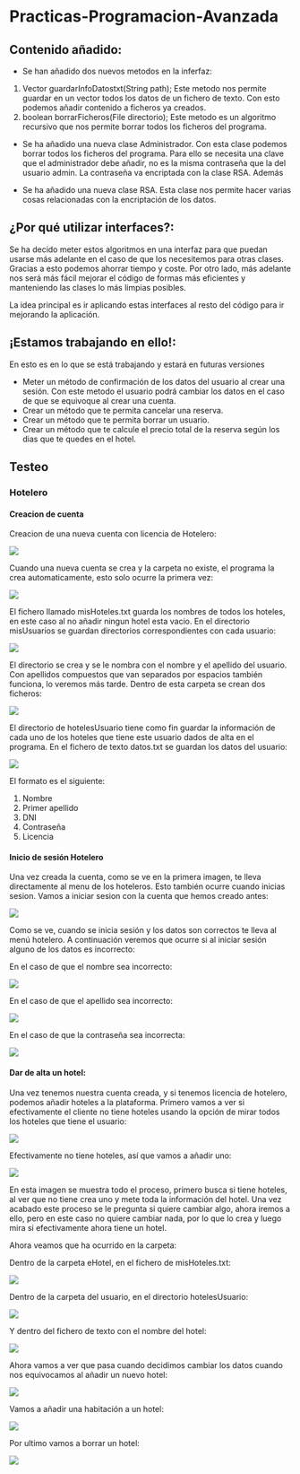 # Practicas-Programacion-Avanzada

## Contenido añadido:

- Se han añadido dos nuevos metodos en la inferfaz:
1. Vector<String> guardarInfoDatostxt(String path); Este metodo nos permite guardar en un vector todos los datos de un fichero de texto. Con esto podemos añadir contenido a ficheros ya creados.
2. boolean borrarFicheros(File directorio); Este metodo es un algoritmo recursivo que nos permite borrar todos los ficheros del programa.
  
- Se ha añadido una nueva clase Administrador. Con esta clase podemos borrar todos los ficheros del programa. Para ello se necesita una clave que el administrador debe añadir, no es la misma contraseña que la del usuario admin. La contraseña va encriptada con la clase RSA. Además 

- Se ha añadido una nueva clase RSA. Esta clase nos permite hacer varias cosas relacionadas con la encriptación de los datos.



## ¿Por qué utilizar interfaces?:

  Se ha decido meter estos algoritmos en una interfaz para que puedan usarse más adelante en el caso de que los necesitemos para otras clases. Gracias a esto podemos ahorrar tiempo y coste.
  Por otro lado, más adelante nos será más fácil mejorar el código de formas más eficientes y manteniendo las clases lo más limpias posibles.
  
  La idea principal es ir aplicando estas interfaces al resto del código para ir mejorando la aplicación.
  
## ¡Estamos trabajando en ello!:

En esto es en lo que se está trabajando y estará en futuras versiones

- Meter un método de confirmación de los datos del usuario al crear una sesión. Con este metodo el usuario podrá cambiar los datos en el caso de que se equivoque al crear una cuenta.
- Crear un método que te permita cancelar una reserva.
- Crear un método que te permita borrar un usuario.
- Crear un método que te calcule el precio total de la reserva según los dias que te quedes en el hotel.

## Testeo
### Hotelero
#### Creacion de cuenta
Creacion de una nueva cuenta con licencia de Hotelero:

![](Assets/CrearCuentaHotelero.png)

Cuando una nueva cuenta se crea y la carpeta no existe, el programa la crea automaticamente, esto solo ocurre la primera vez:

![](Assets/CreacionCarpetaGeneral.png)

El fichero llamado misHoteles.txt guarda los nombres de todos los hoteles, en este caso al no añadir ningun hotel esta vacio.
En el directorio misUsuarios se guardan directorios correspondientes con cada usuario:

![](Assets/CreacionDeCarpetaUsuarioHotelero.png)

El directorio se crea y se le nombra con el nombre y el apellido del usuario. Con apellidos compuestos que van separados por espacios también funciona, lo veremos más tarde.
Dentro de esta carpeta se crean dos ficheros:

![](Assets/InteriorCarpetaUsuarioHotelero.png)

El directorio de hotelesUsuario tiene como fin guardar la información de cada uno de los hoteles que tiene este usuario dados de alta en el programa.
En el fichero de texto datos.txt se guardan los datos del usuario:

![](Assets/InteriorDeDatosTxt.png)

El formato es el siguiente:
 1. Nombre
 2. Primer apellido
 3. DNI
 4. Contraseña
 5. Licencia
 
 #### Inicio de sesión Hotelero
 Una vez creada la cuenta, como se ve en la primera imagen, te lleva directamente al menu de los hoteleros. Esto también ocurre cuando inicias sesion. 
 Vamos a iniciar sesion con la cuenta que hemos creado antes:
 
 ![](Assets/InicioDeSesionHoteleroDatosCorrectos.png)

Como se ve, cuando se inicia sesión y los datos son correctos te lleva al menú hotelero.
A continuación veremos que ocurre si al iniciar sesión alguno de los datos es incorrecto:

En el caso de que el nombre sea incorrecto:

![](Assets/InicioDeSesionHoteleroNombreIncorrecto.png)

En el caso de que el apellido sea incorrecto:

![](Assets/InicioDeSesionHoteleroApellidoIncorrecto.png)

En el caso de que la contraseña sea incorrecta:

![](Assets/InicioDeSesionHoteleroContrasenaIncorrecta.png)

#### Dar de alta un hotel:
Una vez tenemos nuestra cuenta creada, y si tenemos licencia de hotelero, podemos añadir hoteles a la plataforma.
Primero vamos a ver si efectivamente el cliente no tiene hoteles usando la opción de mirar todos los hoteles que tiene el usuario:

![](Assets/IniciarSesionHyBuscarHotelesVacios.png)

Efectivamente no tiene hoteles, así que vamos a añadir uno:

![](Assets/anadirHotelyBuscarloSinCambiarDatos.png)

En esta imagen se muestra todo el proceso, primero busca si tiene hoteles, al ver que no tiene crea uno y mete toda la información del hotel. Una vez acabado este proceso se le pregunta si quiere cambiar algo, ahora iremos a ello, pero en este caso no quiere cambiar nada, por lo que lo crea y luego mira si efectivamente ahora tiene un hotel.

Ahora veamos que ha ocurrido en la carpeta:

Dentro de la carpeta eHotel, en el fichero de misHoteles.txt:

![](Assets/DirectorioEHotelNuevoHotel.png)

Dentro de la carpeta del usuario, en el directorio hotelesUsuario:

![](Assets/HotelPrueba1.png)

Y dentro del fichero de texto con el nombre del hotel:

![](Assets/HotelPrueba1FicheroDeTexto.png)

Ahora vamos a ver que pasa cuando decidimos cambiar los datos cuando nos equivocamos al añadir un nuevo hotel:

![](Assets/NuevoHotelCambiarDatos.png)

Vamos a añadir una habitación a un hotel:

![](Assets/AnadirYBuscarHotel.png)

Por ultimo vamos a borrar un hotel:

![](Assets/BorrarHotel.png)
